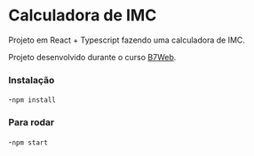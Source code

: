# Calculadora de IMC

Projeto em React + Typescript fazendo uma calculadora de IMC.

Projeto desenvolvido durante o curso [B7Web](https://b7web.com.br).

### Instalação

-`npm install`

### Para rodar

-`npm start`